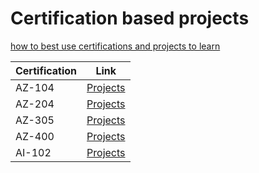 # Certification based projects

[how to best use certifications and projects to learn](https://www.youtube.com/watch?v=3GPMaizoZe8)

| Certification | Link |
|---------------|------|
| AZ-104        | [Projects](az-104/readme.md) |
| AZ-204        | [Projects](az-204/readme.md) |
| AZ-305        | [Projects](az-305/readme.md) |
| AZ-400        | [Projects](az-400/README.md) |
| AI-102        | [Projects](ai-102/README.md) |
